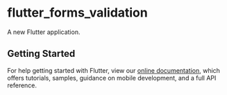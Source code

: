 # flutter_forms_validation

A new Flutter application.

## Getting Started

For help getting started with Flutter, view our
[online documentation](https://flutter.dev/docs), which offers tutorials,
samples, guidance on mobile development, and a full API reference.

